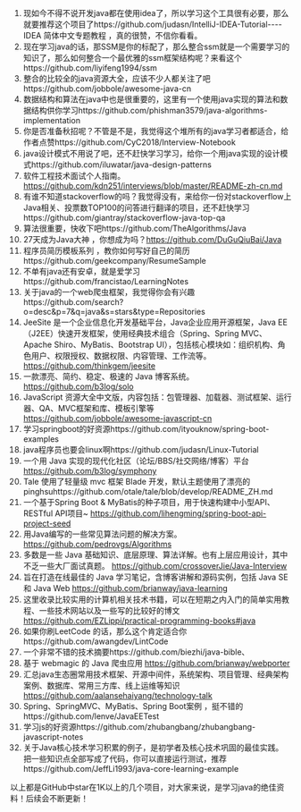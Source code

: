 1. 现如今不得不说开发java都在使用idea了，所以学习这个工具很有必要，那么就要推荐这个项目了https://github.com/judasn/IntelliJ-IDEA-Tutorial---- IDEA 简体中文专题教程 ，真的很赞，不信你看看。
2. 现在学习java的话，那SSM是你的标配了，那么整合ssm就是一个需要学习的知识了，那么如何整合一个最优雅的ssm框架结构呢？来看这个https://github.com/liyifeng1994/ssm
3. 整合的比较全的java资源大全，应该不少人都关注了吧https://github.com/jobbole/awesome-java-cn
4. 数据结构和算法在java中也是很重要的，这里有一个使用java实现的算法和数据结构供你学习https://github.com/phishman3579/java-algorithms-implementation
5. 你是否准备秋招呢？不管是不是，我觉得这个堆所有的java学习者都适合，给作者点赞https://github.com/CyC2018/Interview-Notebook
6. java设计模式不用说了吧，还不赶快学习学习，给你一个用java实现的设计模式https://github.com/iluwatar/java-design-patterns
7. 软件工程技术面试个人指南。 https://github.com/kdn251/interviews/blob/master/README-zh-cn.md
8. 有谁不知道stackoverflow的吗？我觉得没有，来给你一份对stackoverflow上Java相关、投票数TOP100的问答进行翻译的项目，还不赶快学习https://github.com/giantray/stackoverflow-java-top-qa
9. 算法很重要，快收下吧https://github.com/TheAlgorithms/Java
10. 27天成为Java大神 ，你想成为吗？https://github.com/DuGuQiuBai/Java
11. 程序员简历模板系列 ，教你如何写好自己的简历https://github.com/geekcompany/ResumeSample
12. 不单有java还有安卓，就是爱学习https://github.com/francistao/LearningNotes
13. 关于java的一个web爬虫框架，我觉得你会有兴趣https://github.com/search?o=desc&p=7&q=java&s=stars&type=Repositories
14. JeeSite 是一个企业信息化开发基础平台，Java企业应用开源框架，Java EE（J2EE）快速开发框架，使用经典技术组合（Spring、Spring MVC、Apache Shiro、MyBatis、Bootstrap UI），包括核心模块如：组织机构、角色用户、权限授权、数据权限、内容管理、工作流等。 https://github.com/thinkgem/jeesite
15. 一款漂亮、简约、稳定、极速的 Java 博客系统。 https://github.com/b3log/solo
16. JavaScript 资源大全中文版，内容包括：包管理器、加载器、测试框架、运行器、QA、MVC框架和库、模板引擎等 https://github.com/jobbole/awesome-javascript-cn
17. 学习springboot的好资源https://github.com/ityouknow/spring-boot-examples
18. java程序员也要会linux啊https://github.com/judasn/Linux-Tutorial
19. 一个用 Java 实现的现代化社区（论坛/BBS/社交网络/博客）平台 https://github.com/b3log/symphony
20. Tale 使用了轻量级 mvc 框架 Blade 开发，默认主题使用了漂亮的 pinghsuhttps://github.com/otale/tale/blob/develop/README_ZH.md
21. 一个基于Spring Boot & MyBatis的种子项目，用于快速构建中小型API、RESTful API项目~ https://github.com/lihengming/spring-boot-api-project-seed
22. 用Java编写的一些常见算法问题的解决方案。 https://github.com/pedrovgs/Algorithms
23. 多数是一些 Java 基础知识、底层原理、算法详解。也有上层应用设计，其中不乏一些大厂面试真题。 https://github.com/crossoverJie/Java-Interview
24.  旨在打造在线最佳的 Java 学习笔记，含博客讲解和源码实例，包括 Java SE 和 Java Web https://github.com/brianway/java-learning
25. 这里收录比较实用的计算机相关技术书籍，可以在短期之内入门的简单实用教程、一些技术网站以及一些写的比较好的博文 https://github.com/EZLippi/practical-programming-books#java
26. 如果你刷LeetCode 的话，那么这个肯定适合你https://github.com/awangdev/LintCode
27. 一个非常不错的技术摘要https://github.com/biezhi/java-bible、
28. 基于 webmagic 的 Java 爬虫应用 https://github.com/brianway/webporter
29. 汇总java生态圈常用技术框架、开源中间件，系统架构、项目管理、经典架构案例、数据库、常用三方库、线上运维等知识 https://github.com/aalansehaiyang/technology-talk
30. Spring、SpringMVC、MyBatis、Spring Boot案例  ，挺不错的https://github.com/lenve/JavaEETest
31. 学习js的好资源https://github.com/zhubangbang/zhubangbang-javascript-notes
32. 关于Java核心技术学习积累的例子，是初学者及核心技术巩固的最佳实践。 把一些知识点全部写成了代码，你可以直接运行测试，推荐https://github.com/JeffLi1993/java-core-learning-example





以上都是GitHub中star在1K以上的几个项目，对大家来说，是学习java的绝佳资料！后续会不断更新！


